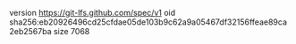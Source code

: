 version https://git-lfs.github.com/spec/v1
oid sha256:eb20926496cd25cfdae05de103b9c62a9a05467df32156ffeae89ca2eb2567ba
size 7068
